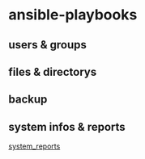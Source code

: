 # ansible-playbooks
## users & groups

## files & directorys

## backup

## system infos & reports
[system_reports](https://github.com/mrtoadie/ansible-playbooks/tree/main/system_reports)
